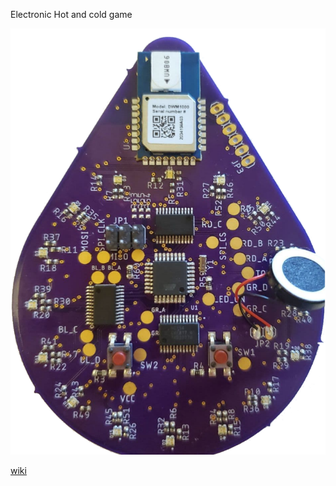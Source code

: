 Electronic Hot and cold game

![board](board.png)

[wiki](https://github.com/DrAtomic/industry-design/wiki)
